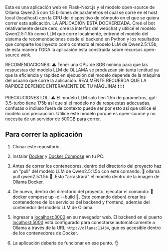 Esta es una aplicación web en Flask-Next.js y el modelo open-source de Ollama Qwen2.5 con 1.5 billones de parámetros el cual se corre en el host local (localhost) con la CPU del dispositivo de cómputo en el que se quiera correr esta aplicación. LA APLICACIÓN ESTÁ DOCKERIZADA. Creé el bot relativamente desde cero, creé la interfaz del webchat y utilicé el modelo Qwen2.5:1.5b como LLM que corre localmente, entrené el modelo del sistema de recomendaciones desde el backend en Python y los resultados que comparte los inyecto como contexto al modelo LLM de Qwen2.5:1.5b, de esta manera TODA la aplicación esta construida sobre recursos open-source *wink*.

RECOMENDACIONES:
 ⚠️ Tener una CPU de 8GB mínimo para que las respuestas del modelo LLM de OLLAMA se produzcan sin tanta lentitud ya que la eficiencia y rapidez en ejecución del modelo depende de la máquina del usuario que corre la aplicación. REALMENTE RECUERDA QUE LA RAPIDEZ DEPENDE ENTERAMENTE DE TU MÁQUINA❗ ❗ ❗ ❗

PRECAUCIONES LOL:
 ⚠️ El modelo LLM solo tien 1.5b de parámetros, gpt-3.5-turbo tiene 175b así que si el modelo no da respuestas adecuadas, confusas o incluso fuera de contexto puede ser por esto así que utilice el modelo con precaución. Utilicé este modelo porque es open-source y no necesita de un servidor de 500GB para correr.
 
## Para correr la aplicación

1. Clonar este repositorio.

2. Instalar [Docker](https://www.docker.com/products/docker-desktop) y [Docker Compose](https://docs.docker.com/compose/) en tu PC.

3. Antes de correr los contenedores, dentro del directorio del proyecto haz un "pull" del modelo    LLM de Qwen2.5:1.5b con este comando: 🚨 ollama pull qwen2.5:1.5b 🚨. Esto "arrastrará" el modelo dentro de la imagen de Ollama Docker.

3. De nuevo, dentro del directorio del proyecto, ejecutar el comando:
🚨 docker compose up -d --build 🚨. Este comando deberá crear los contenedores de los servicios del backend y frontend, además del contenedor del modelo LLM de Ollama.

4. Ingresar a [localhost:3000](http://localhost:3000) en su navegador web. El backend en el puerto [localhost:5000](http://localhost:5000) está configurado para conectarse automáticamente a Ollama a través de la URL `http://ollama:11434`, que es accesible dentro de los contenedores de Docker. 

5. La aplicación debería de funcionar en ese punto. 👌

